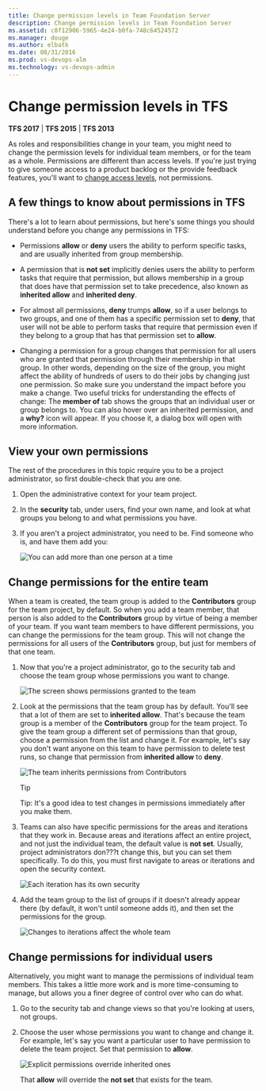 ```yaml
---
title: Change permission levels in Team Foundation Server
description: Change permission levels in Team Foundation Server
ms.assetid: c8f12906-5965-4e24-b0fa-748c64524572
ms.manager: douge
ms.author: elbatk
ms.date: 08/31/2016
ms.prod: vs-devops-alm
ms.technology: vs-devops-admin
---
```


# Change permission levels in TFS

**TFS 2017** | **TFS 2015** | **TFS 2013**

As roles and responsibilities change in your team, you might need to
change the permission levels for individual team members, or for the
team as a whole. Permissions are different than access levels. If you're
just trying to give someone access to a product backlog or the provide
feedback features, you'll want to [change access levels](../../security/change-access-levels.md), not
permissions.

## A few things to know about permissions in TFS

There's a lot to learn about permissions, but here's some things you
should understand before you change any permissions in TFS:

-   Permissions **allow** or 
    **deny** users the ability to perform specific
    tasks, and are usually inherited from group membership.

-   A permission that is **not set** implicitly
    denies users the ability to perform tasks that require that
    permission, but allows membership in a group that does have that
    permission set to take precedence, also known as 
    **inherited allow** and 
    **inherited deny**.

-   For almost all permissions, **deny** trumps
    **allow**, so if a user belongs to two
    groups, and one of them has a specific permission set to 
    **deny**, that user will not be able to perform
    tasks that require that permission even if they belong to a group
    that has that permission set to **allow**.

-   Changing a permission for a group changes that permission for all
    users who are granted that permission through their membership in
    that group. In other words, depending on the size of the group, you
    might affect the ability of hundreds of users to do their jobs by
    changing just one permission. So make sure you understand the impact
    before you make a change. Two useful tricks for understanding the
    effects of change: The **member of** tab
    shows the groups that an individual user or group belongs to. You
    can also hover over an inherited permission, and a 
    **why?** icon will appear. If you choose it, a
    dialog box will open with more information.


## View your own permissions

The rest of the procedures in this topic require you to be a project
administrator, so first double-check that you are one.

1.  Open the administrative context for your team project.

2.  In the **security** tab, under users, find
    your own name, and look at what groups you belong to and what
    permissions you have.

3.  If you aren't a project administrator, you need to be. Find someone
    who is, and have them add you:

    ![You can add more than one person at a time](_img/add-proj-admin-dlg.png)


## Change permissions for the entire team

When a team is created, the team group is added to the 
**Contributors** group for the team project, by
default. So when you add a team member, that person is also added to the
**Contributors** group by virtue of being a
member of your team. If you want team members to have different
permissions, you can change the permissions for the team group. This
will not change the permissions for all users of the 
**Contributors** group, but just for members of that
one team.

1.  Now that you're a project administrator, go to the security tab and
    choose the team group whose permissions you want to change.

    ![The screen shows permissions granted to the team](_img/team-permissions.png)

2.  Look at the permissions that the team group has by default. You'll
    see that a lot of them are set to **inherited
    allow**. That's because the team group is a member of the 
    **Contributors** group for the team project. To
    give the team group a different set of permissions than that group,
    choose a permission from the list and change it. For example, let's
    say you don't want anyone on this team to have permission to delete
    test runs, so change that permission from 
    **inherited allow** to 
    **deny**.

    ![The team inherits permissions from Contributors](_img/team-inherits-from-contribs.png)

    > [!TIP]
    > Tip: It's a good idea to test changes in permissions immediately after you make them.

3.  Teams can also have specific permissions for the areas and
    iterations that they work in. Because areas and iterations affect an
    entire project, and not just the individual team, the default value
    is **not set**. Usually, project
    administrators don???t change this, but you can set
    them specifically. To do this, you must first navigate to areas or
    iterations and open the security context.

    ![Each iteration has its own security](_img/each-iteration-permissions.png)

4.  Add the team group to the list of groups if it doesn't already
    appear there (by default, it won't until someone adds it), and then
    set the permissions for the group.

    ![Changes to iterations affect the whole team](_img/iteration-changes-whole-team.png)


## Change permissions for individual users

Alternatively, you might want to manage the permissions of individual
team members. This takes a little more work and is more time-consuming
to manage, but allows you a finer degree of control over who can do
what.

1.  Go to the security tab and change views so that you're looking at
    users, not groups.

2.  Choose the user whose permissions you want to change and change it.
    For example, let's say you want a particular user to have permission
    to delete the team project. Set that permission to 
    **allow**.

    ![Explicit permissions override inherited ones](_img/explicit-overrides-implicit.png)

    That **allow** will override the **not set** that exists for the team.
